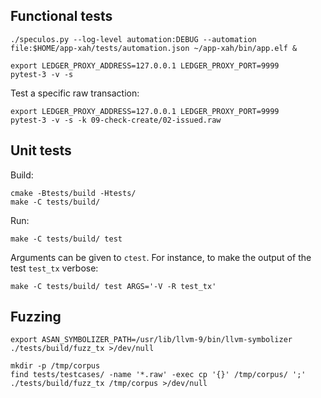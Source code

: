 ## Functional tests

```console
./speculos.py --log-level automation:DEBUG --automation file:$HOME/app-xah/tests/automation.json ~/app-xah/bin/app.elf &

export LEDGER_PROXY_ADDRESS=127.0.0.1 LEDGER_PROXY_PORT=9999
pytest-3 -v -s
```

Test a specific raw transaction:

```
export LEDGER_PROXY_ADDRESS=127.0.0.1 LEDGER_PROXY_PORT=9999
pytest-3 -v -s -k 09-check-create/02-issued.raw
```

## Unit tests

Build:

```console
cmake -Btests/build -Htests/
make -C tests/build/
```

Run:

```console
make -C tests/build/ test
```

Arguments can be given to `ctest`. For instance, to make the output of the test
`test_tx` verbose:

```console
make -C tests/build/ test ARGS='-V -R test_tx'
```

## Fuzzing

```console
export ASAN_SYMBOLIZER_PATH=/usr/lib/llvm-9/bin/llvm-symbolizer
./tests/build/fuzz_tx >/dev/null
```

```console
mkdir -p /tmp/corpus
find tests/testcases/ -name '*.raw' -exec cp '{}' /tmp/corpus/ ';'
./tests/build/fuzz_tx /tmp/corpus >/dev/null
```
